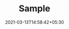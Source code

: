 ---
title: "Sample"
date: 2021-03-13T14:58:42+05:30
Description: ""
Tags: []
Categories: []
DisableComments: false
---